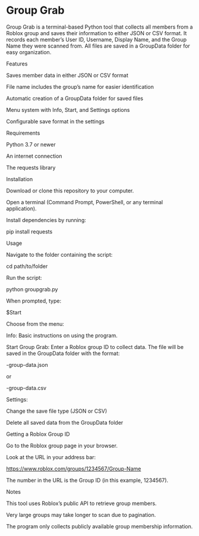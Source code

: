 # Group Grab

Group Grab is a terminal-based Python tool that collects all members from a Roblox group and saves their information to either JSON or CSV format.
It records each member’s User ID, Username, Display Name, and the Group Name they were scanned from.
All files are saved in a GroupData folder for easy organization.

Features

Saves member data in either JSON or CSV format

File name includes the group’s name for easier identification

Automatic creation of a GroupData folder for saved files

Menu system with Info, Start, and Settings options

Configurable save format in the settings

Requirements

Python 3.7 or newer

An internet connection

The requests library

Installation

Download or clone this repository to your computer.

Open a terminal (Command Prompt, PowerShell, or any terminal application).

Install dependencies by running:

pip install requests

Usage

Navigate to the folder containing the script:

cd path/to/folder


Run the script:

python groupgrab.py


When prompted, type:

$Start


Choose from the menu:

Info: Basic instructions on using the program.

Start Group Grab: Enter a Roblox group ID to collect data.
The file will be saved in the GroupData folder with the format:

<GroupName>-group-data.json


or

<GroupName>-group-data.csv


Settings:

Change the save file type (JSON or CSV)

Delete all saved data from the GroupData folder

Getting a Roblox Group ID

Go to the Roblox group page in your browser.

Look at the URL in your address bar:

https://www.roblox.com/groups/1234567/Group-Name


The number in the URL is the Group ID (in this example, 1234567).

Notes

This tool uses Roblox’s public API to retrieve group members.

Very large groups may take longer to scan due to pagination.

The program only collects publicly available group membership information.
